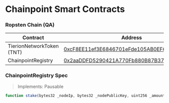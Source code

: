# Chainpoint Smart Contracts

### Ropsten Chain (QA)

| Contract  | Address |
| ------------- | ------------- |
| TierionNetworkToken (TNT)  | [0xcF8EE11ef3E6846701eFde105AB0EF60A46d55C1](https://ropsten.etherscan.io/address/0xcF8EE11ef3E6846701eFde105AB0EF60A46d55C1) |
| ChainpointRegistry | [0x2aaDDFD5290421A770Fb880B87B376B465E0950d](https://ropsten.etherscan.io/address/0x2aaDDFD5290421A770Fb880B87B376B465E0950d) |

<!-- ### Kovan Chain (STAGING) -->

### ChainpointRegistry Spec

> Implements: Pausable

```js
function stake(bytes32 _nodeIp, bytes32 _nodePublicKey, uint256 _amount, uint256 _duration) public returns (bool);
```



